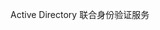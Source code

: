 <Token xmlns:xlink="http://www.w3.org/1999/xlink">Active Directory 联合身份验证服务</Token>

<!--HONumber=Jun16_HO4-->


